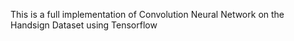 This is a full implementation of Convolution Neural Network on the Handsign Dataset using Tensorflow
